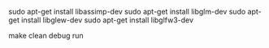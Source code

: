 sudo apt-get install libassimp-dev
sudo apt-get install libglm-dev
sudo apt-get install libglew-dev
sudo apt-get install libglfw3-dev

make clean debug run
